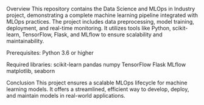 Overview
This repository contains the Data Science and MLOps in Industry project, demonstrating a complete machine learning pipeline integrated with MLOps practices. The project includes data preprocessing, model training, deployment, and real-time monitoring. It utilizes tools like Python, scikit-learn, TensorFlow, Flask, and MLflow to ensure scalability and maintainability.




Prerequisites:
           Python 3.6 or higher


Required libraries:
           scikit-learn
           pandas
           numpy
           TensorFlow
           Flask
           MLflow
           matplotlib, seaborn


Conclusion
This project ensures a scalable MLOps lifecycle for machine learning models. It offers a streamlined, efficient way to develop, deploy, and maintain models in real-world applications.
